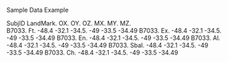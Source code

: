 Sample Data Example

SubjID  LandMark.  OX.   OY.   OZ.   MX.   MY.   MZ.  
B7033.  Ft.       -48.4 -32.1 -34.5. -49 -33.5 -34.49
B7033.  Ex.       -48.4 -32.1 -34.5. -49 -33.5 -34.49
B7033.  En.       -48.4 -32.1 -34.5. -49 -33.5 -34.49
B7033.  Al.       -48.4 -32.1 -34.5. -49 -33.5 -34.49
B7033.  Sbal.       -48.4 -32.1 -34.5. -49 -33.5 -34.49
B7033.  Ch.       -48.4 -32.1 -34.5. -49 -33.5 -34.49
